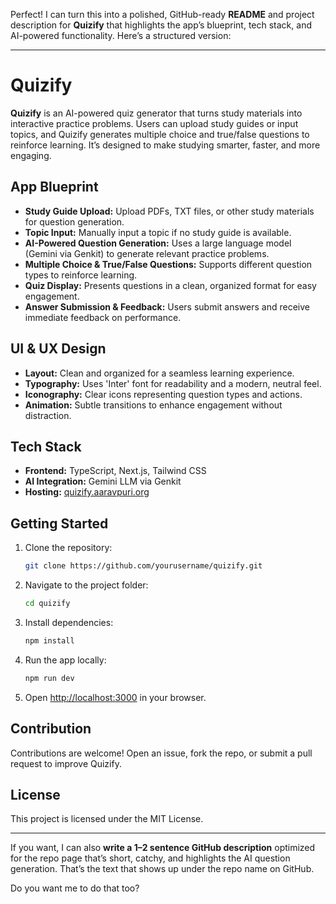Perfect! I can turn this into a polished, GitHub-ready **README** and project description for **Quizify** that highlights the app’s blueprint, tech stack, and AI-powered functionality. Here’s a structured version:

---

# Quizify

**Quizify** is an AI-powered quiz generator that turns study materials into interactive practice problems. Users can upload study guides or input topics, and Quizify generates multiple choice and true/false questions to reinforce learning. It’s designed to make studying smarter, faster, and more engaging.

## App Blueprint

* **Study Guide Upload:** Upload PDFs, TXT files, or other study materials for question generation.
* **Topic Input:** Manually input a topic if no study guide is available.
* **AI-Powered Question Generation:** Uses a large language model (Gemini via Genkit) to generate relevant practice problems.
* **Multiple Choice & True/False Questions:** Supports different question types to reinforce learning.
* **Quiz Display:** Presents questions in a clean, organized format for easy engagement.
* **Answer Submission & Feedback:** Users submit answers and receive immediate feedback on performance.

## UI & UX Design

* **Layout:** Clean and organized for a seamless learning experience.
* **Typography:** Uses 'Inter' font for readability and a modern, neutral feel.
* **Iconography:** Clear icons representing question types and actions.
* **Animation:** Subtle transitions to enhance engagement without distraction.

## Tech Stack

* **Frontend:** TypeScript, Next.js, Tailwind CSS
* **AI Integration:** Gemini LLM via Genkit
* **Hosting:** [quizify.aaravpuri.org](https://quizify.aaravpuri.org)

## Getting Started

1. Clone the repository:

   ```bash
   git clone https://github.com/yourusername/quizify.git
   ```
2. Navigate to the project folder:

   ```bash
   cd quizify
   ```
3. Install dependencies:

   ```bash
   npm install
   ```
4. Run the app locally:

   ```bash
   npm run dev
   ```
5. Open [http://localhost:3000](http://localhost:3000) in your browser.

## Contribution

Contributions are welcome! Open an issue, fork the repo, or submit a pull request to improve Quizify.

## License

This project is licensed under the MIT License.

---

If you want, I can also **write a 1–2 sentence GitHub description** optimized for the repo page that’s short, catchy, and highlights the AI question generation. That’s the text that shows up under the repo name on GitHub.

Do you want me to do that too?

